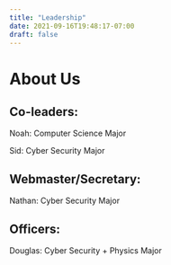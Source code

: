 ```yaml
---
title: "Leadership"
date: 2021-09-16T19:48:17-07:00
draft: false
---
```


# About Us

## Co-leaders:
 

Noah: Computer Science Major

Sid: Cyber Security Major

## Webmaster/Secretary:
 

Nathan: Cyber Security Major

## Officers:

 Douglas: Cyber Security + Physics Major